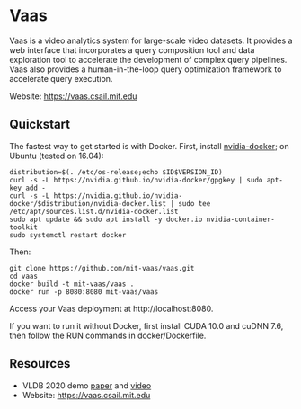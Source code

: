 Vaas
====

Vaas is a video analytics system for large-scale video datasets. It provides a web interface that incorporates a query composition tool and data exploration tool to accelerate the development of complex query pipelines. Vaas also provides a human-in-the-loop query optimization framework to accelerate query execution.

Website: https://vaas.csail.mit.edu

Quickstart
----------

The fastest way to get started is with Docker. First, install [nvidia-docker](https://github.com/NVIDIA/nvidia-docker); on Ubuntu (tested on 16.04):

	distribution=$(. /etc/os-release;echo $ID$VERSION_ID)
	curl -s -L https://nvidia.github.io/nvidia-docker/gpgkey | sudo apt-key add -
	curl -s -L https://nvidia.github.io/nvidia-docker/$distribution/nvidia-docker.list | sudo tee /etc/apt/sources.list.d/nvidia-docker.list
	sudo apt update && sudo apt install -y docker.io nvidia-container-toolkit
	sudo systemctl restart docker

Then:

	git clone https://github.com/mit-vaas/vaas.git
	cd vaas
	docker build -t mit-vaas/vaas .
	docker run -p 8080:8080 mit-vaas/vaas

Access your Vaas deployment at http://localhost:8080.

If you want to run it without Docker, first install CUDA 10.0 and cuDNN 7.6, then follow the RUN commands in docker/Dockerfile.

Resources
---------

- VLDB 2020 demo [paper](https://favyen.com/vaas.pdf) and [video](https://www.youtube.com/watch?v=cDsZKJUpLF4)
- Website: https://vaas.csail.mit.edu
